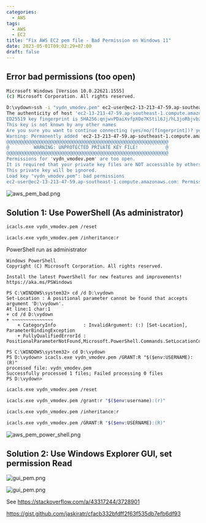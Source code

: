 ```yaml
---
categories:
  - AWS
tags:
  - AWS
  - EC2
title: "Fix AWS EC2 pem file - Bad Permission on Windows 11"
date: 2023-05-01T09:02:29+07:00
draft: false
---
```


## Error bad permissions (too open)

```bash
Microsoft Windows [Version 10.0.22621.1555]
(c) Microsoft Corporation. All rights reserved.

D:\vydown>ssh -i "vydn_vmodev.pem" ec2-user@ec2-13-213-47-59.ap-southeast-1.compute.amazonaws.com
The authenticity of host 'ec2-13-213-47-59.ap-southeast-1.compute.amazonaws.com (13.213.47.59)' can't be established.
ED25519 key fingerprint is SHA256:qnjwvPDaiXvfpXOe7KStil6Jj/hL3joRbjvbzezy494.
This key is not known by any other names
Are you sure you want to continue connecting (yes/no/[fingerprint])? yes
Warning: Permanently added 'ec2-13-213-47-59.ap-southeast-1.compute.amazonaws.com' (ED25519) to the list of known hosts.Bad permissions. Try removing permissions for user: NT AUTHORITY\\Authenticated Users (S-1-5-11) on file D:/vydown/vydn_vmodev.pem.
@@@@@@@@@@@@@@@@@@@@@@@@@@@@@@@@@@@@@@@@@@@@@@@@@@@@@@@@@@@
@         WARNING: UNPROTECTED PRIVATE KEY FILE!          @
@@@@@@@@@@@@@@@@@@@@@@@@@@@@@@@@@@@@@@@@@@@@@@@@@@@@@@@@@@@
Permissions for 'vydn_vmodev.pem' are too open.
It is required that your private key files are NOT accessible by others.
This private key will be ignored.
Load key "vydn_vmodev.pem": bad permissions
ec2-user@ec2-13-213-47-59.ap-southeast-1.compute.amazonaws.com: Permission denied (publickey,gssapi-keyex,gssapi-with-mic).
```

![aws_pem_bad.png](/img/2023_05_01_aws_pem_bad_permission/aws_pem_bad.png)

## Solution 1: Use PowerShell (As administrator)

```bash
icacls.exe vydn_vmodev.pem /reset

icacls.exe vydn_vmodev.pem /inheritance:r
```

PowerShell run as administrator

```
Windows PowerShell
Copyright (C) Microsoft Corporation. All rights reserved.

Install the latest PowerShell for new features and improvements! https://aka.ms/PSWindows

PS C:\WINDOWS\system32> cd /d D:\vydown
Set-Location : A positional parameter cannot be found that accepts argument 'D:\vydown'.
At line:1 char:1
+ cd /d D:\vydown
+ ~~~~~~~~~~~~~~~
    + CategoryInfo          : InvalidArgument: (:) [Set-Location], ParameterBindingException
    + FullyQualifiedErrorId : PositionalParameterNotFound,Microsoft.PowerShell.Commands.SetLocationCommand

PS C:\WINDOWS\system32> cd D:\vydown
PS D:\vydown> icacls.exe vydn_vmodev.pem /GRANT:R "$($env:USERNAME):(R)"
processed file: vydn_vmodev.pem
Successfully processed 1 files; Failed processing 0 files
PS D:\vydown>
```


```bash
icacls.exe vydn_vmodev.pem /reset

icacls.exe vydn_vmodev.pem /grant:r "$($env:username):(r)"

icacls.exe vydn_vmodev.pem /inheritance:r

icacls.exe vydn_vmodev.pem /GRANT:R "$($env:USERNAME):(R)"
```

![aws_pem_power_shell.png](/img/2023_05_01_aws_pem_bad_permission/aws_pem_power_shell.png)

## Solution 2: Use Windows Explorer GUI, set permission Read

![gui_pem.png](/img/2023_05_01_aws_pem_bad_permission/gui_pem.png)

![gui_pem.png](/img/2023_05_01_aws_pem_bad_permission/aws_connect_success.png)

See https://stackoverflow.com/a/43317244/3728901

https://gist.github.com/jaskiratr/cfacb332bfdff2f63f535db7efb6df93
